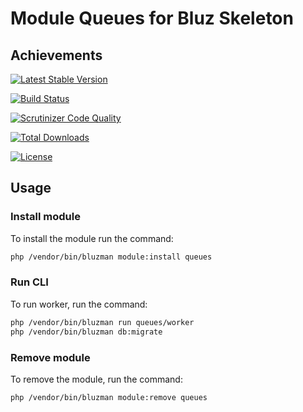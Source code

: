 # Module Queues for Bluz Skeleton
## Achievements

[![Latest Stable Version](https://img.shields.io/packagist/v/bluzphp/module-queues.svg?label=version&style=flat)](https://packagist.org/packages/bluzphp/module-queues)

[![Build Status](https://img.shields.io/travis/bluzphp/module-queues/master.svg?style=flat)](https://travis-ci.org/bluzphp/module-queues)

[![Scrutinizer Code Quality](https://img.shields.io/scrutinizer/g/bluzphp/module-queues.svg?style=flat)](https://scrutinizer-ci.com/g/bluzphp/module-queues/)

[![Total Downloads](https://img.shields.io/packagist/dt/bluzphp/module-queues.svg?style=flat)](https://packagist.org/packages/bluzphp/module-queues)

[![License](https://img.shields.io/packagist/l/bluzphp/module-queues.svg?style=flat)](https://packagist.org/packages/bluzphp/module-queues)

## Usage
### Install module
To install the module run the command:
  
```bash
php /vendor/bin/bluzman module:install queues
```

### Run CLI
To run worker, run the command:

```bash
php /vendor/bin/bluzman run queues/worker
php /vendor/bin/bluzman db:migrate
```

### Remove module
To remove the module, run the command:
    
```bash
php /vendor/bin/bluzman module:remove queues
```
